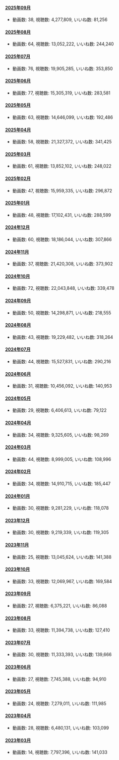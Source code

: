 #### [2025年09月](videos/202509 "wikilink")

-   動画数: 38, 視聴数: 4,277,809, いいね数: 81,256

#### [2025年08月](videos/202508 "wikilink")

-   動画数: 64, 視聴数: 13,052,222, いいね数: 244,240

#### [2025年07月](videos/202507 "wikilink")

-   動画数: 76, 視聴数: 19,905,285, いいね数: 353,850

#### [2025年06月](videos/202506 "wikilink")

-   動画数: 77, 視聴数: 15,305,319, いいね数: 283,581

#### [2025年05月](videos/202505 "wikilink")

-   動画数: 63, 視聴数: 14,646,099, いいね数: 192,486

#### [2025年04月](videos/202504 "wikilink")

-   動画数: 58, 視聴数: 21,327,372, いいね数: 341,425

#### [2025年03月](videos/202503 "wikilink")

-   動画数: 61, 視聴数: 13,852,102, いいね数: 248,022

#### [2025年02月](videos/202502 "wikilink")

-   動画数: 47, 視聴数: 15,959,335, いいね数: 296,872

#### [2025年01月](videos/202501 "wikilink")

-   動画数: 48, 視聴数: 17,102,431, いいね数: 288,599

#### [2024年12月](videos/202412 "wikilink")

-   動画数: 60, 視聴数: 18,186,044, いいね数: 307,866

#### [2024年11月](videos/202411 "wikilink")

-   動画数: 37, 視聴数: 21,420,308, いいね数: 373,902

#### [2024年10月](videos/202410 "wikilink")

-   動画数: 72, 視聴数: 22,043,848, いいね数: 339,478

#### [2024年09月](videos/202409 "wikilink")

-   動画数: 50, 視聴数: 14,298,871, いいね数: 218,555

#### [2024年08月](videos/202408 "wikilink")

-   動画数: 43, 視聴数: 19,229,482, いいね数: 318,264

#### [2024年07月](videos/202407 "wikilink")

-   動画数: 44, 視聴数: 15,527,831, いいね数: 290,216

#### [2024年06月](videos/202406 "wikilink")

-   動画数: 31, 視聴数: 10,456,092, いいね数: 140,953

#### [2024年05月](videos/202405 "wikilink")

-   動画数: 29, 視聴数: 6,406,613, いいね数: 79,122

#### [2024年04月](videos/202404 "wikilink")

-   動画数: 34, 視聴数: 9,325,605, いいね数: 98,269

#### [2024年03月](videos/202403 "wikilink")

-   動画数: 44, 視聴数: 8,999,005, いいね数: 108,996

#### [2024年02月](videos/202402 "wikilink")

-   動画数: 34, 視聴数: 14,910,715, いいね数: 185,447

#### [2024年01月](videos/202401 "wikilink")

-   動画数: 30, 視聴数: 9,281,229, いいね数: 118,078

#### [2023年12月](videos/202312 "wikilink")

-   動画数: 30, 視聴数: 9,219,339, いいね数: 119,305

#### [2023年11月](videos/202311 "wikilink")

-   動画数: 25, 視聴数: 13,045,624, いいね数: 141,388

#### [2023年10月](videos/202310 "wikilink")

-   動画数: 33, 視聴数: 12,069,967, いいね数: 169,584

#### [2023年09月](videos/202309 "wikilink")

-   動画数: 27, 視聴数: 6,375,221, いいね数: 86,088

#### [2023年08月](videos/202308 "wikilink")

-   動画数: 33, 視聴数: 11,394,738, いいね数: 127,410

#### [2023年07月](videos/202307 "wikilink")

-   動画数: 30, 視聴数: 11,333,393, いいね数: 139,666

#### [2023年06月](videos/202306 "wikilink")

-   動画数: 27, 視聴数: 7,745,388, いいね数: 94,910

#### [2023年05月](videos/202305 "wikilink")

-   動画数: 24, 視聴数: 7,279,011, いいね数: 111,985

#### [2023年04月](videos/202304 "wikilink")

-   動画数: 28, 視聴数: 6,480,131, いいね数: 103,099

#### [2023年03月](videos/202303 "wikilink")

-   動画数: 14, 視聴数: 7,797,396, いいね数: 141,033

